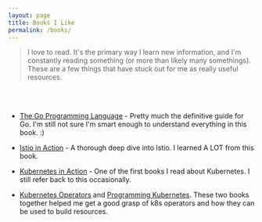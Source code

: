 ```yaml
---
layout: page
title: Books I Like
permalink: /books/
---
```


> I love to read. It's the primary way I learn new information, and I'm constantly reading something (or more than likely many somethings). These are a few things that have stuck out for me as really useful resources.
<br />
<br />

* [The Go Programming Language](https://www.gopl.io/) - Pretty much the definitive guide for Go. I'm still not sure I'm smart enough to understand everything in this book. :)

* [Istio in Action](https://www.manning.com/books/istio-in-action) - A thorough deep dive into Istio. I learned A LOT from this book.

* [Kubernetes in Action](https://www.manning.com/books/kubernetes-in-action) - One of the first books I read about Kubernetes. I still refer back to this occasionally.

* [Kubernetes Operators](https://www.redhat.com/rhdc/managed-files/cl-oreilly-kubernetes-operators-ebook-f21452-202001-en_2.pdf) and [Programming Kubernetes](https://www.oreilly.com/library/view/programming-kubernetes/9781492047094/). These two books together helped me get a good grasp of k8s operators and how they can be used to build resources.
